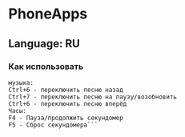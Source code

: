 # PhoneApps
## Language: RU
### Как использовать
```/app - Открыть главное меню
музыка:
Ctrl+6 - переключить песню назад
Ctrl+7 - переключить песню на паузу/возобновить
Ctrl+6 - переключить песню вперёд
Часы:
F4 - Пауза/продолжить секундомер
F5 - Сброс секундомера```
